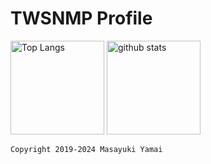 # TWSNMP  Profile


<p align="left"> 
  <img alt="Top Langs" height="150px" src="https://github-readme-stats.vercel.app/api/top-langs/?username=twsnmp&layout=compact&show_icons=true&theme=dark" />
  <img alt="github stats" height="150px" src="https://github-readme-stats.vercel.app/api?username=twsnmp&theme=dark&show_icons=ture" />
</p>


```
Copyright 2019-2024 Masayuki Yamai
```
